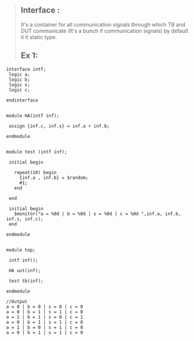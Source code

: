 > ## Interface :
> It's a container for all communication signals through which TB and DUT communicate
> (It's a bunch if communication signals)
> by default it it static type.
>
>  ## Ex 1:
 ```
interface intf;
  logic a;
  logic b;
  logic s;
  logic c;
  
endinterface


module HA(intf inf);
  
  assign {inf.c, inf.s} = inf.a + inf.b;
  
endmodule


module test (intf inf);
  
  initial begin
    
    repeat(10) begin
      {inf.a , inf.b} = $random;
      #1;
    end 
    
  end
  
  initial begin
    $monitor("a = %0d | b = %0d | s = %0d | c = %0d ",inf.a, inf.b, inf.s, inf.c);
  end
  
endmodule


module top;
  
  intf inf();
  
  HA uut(inf);
  
  test tb(inf);
  
endmodule

//Output
a = 0 | b = 0 | s = 0 | c = 0 
a = 0 | b = 1 | s = 1 | c = 0 
a = 1 | b = 1 | s = 0 | c = 1 
a = 0 | b = 1 | s = 1 | c = 0 
a = 1 | b = 0 | s = 1 | c = 0 
a = 0 | b = 1 | s = 1 | c = 0
```



